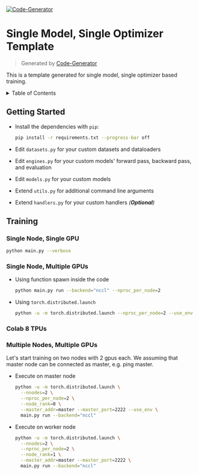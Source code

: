 [![Code-Generator](https://badgen.net/badge/Template%20by/Code-Generator/ee4c2c?labelColor=eaa700)](https://github.com/pytorch-ignite/code-generator)

# Single Model, Single Optimizer Template

> Generated by [Code-Generator](https://github.com/pytorch-ignite/code-generator)

This is a template generated for single model, single optimizer based training.

<details>
<summary>
Table of Contents
</summary>

- [Getting Started](#getting-started)
- [Training](#training)

</details>

## Getting Started

- Install the dependencies with `pip`:

  ```sh
  pip install -r requirements.txt --progress-bar off
  ```

- Edit `datasets.py` for your custom datasets and dataloaders
- Edit `engines.py` for your custom models' forward pass, backward pass, and evaluation
- Edit `models.py` for your custom models
- Extend `utils.py` for additional command line arguments
- Extend `handlers.py` for your custom handlers _(**Optional**)_

## Training

### Single Node, Single GPU

```sh
python main.py --verbose
```

### Single Node, Multiple GPUs

- Using function spawn inside the code

  ```sh
  python main.py run --backend="nccl" --nproc_per_node=2
  ```

- Using `torch.distributed.launch`

  ```sh
  python -u -m torch.distributed.launch --nproc_per_node=2 --use_env main.py run --backend="nccl"
  ```

### Colab 8 TPUs

### Multiple Nodes, Multiple GPUs

Let's start training on two nodes with 2 gpus each. We assuming that master node can be connected as master, e.g. ping master.

- Execute on master node

  ```sh
  python -u -m torch.distributed.launch \
    --nnodes=2 \
    --nproc_per_node=2 \
    --node_rank=0 \
    --master_addr=master --master_port=2222 --use_env \
    main.py run --backend="nccl"
  ```

- Execute on worker node

  ```sh
  python -u -m torch.distributed.launch \
    --nnodes=2 \
    --nproc_per_node=2 \
    --node_rank=1 \
    --master_addr=master --master_port=2222 \
    main.py run --backend="nccl"
  ```
